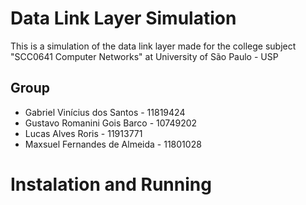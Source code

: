 # Data Link Layer Simulation

This is a simulation of the data link layer made for the college subject "SCC0641 Computer Networks" at University of São Paulo - USP

## Group
* Gabriel Vinícius dos Santos - 11819424
* Gustavo Romanini Gois Barco - 10749202
* Lucas Alves Roris - 11913771
* Maxsuel Fernandes de Almeida - 11801028

# Instalation and Running


